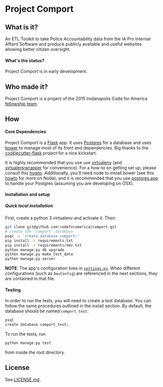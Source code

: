 # Project Comport

## What is it?

An ETL Toolkit to take Police Accountability data from the IA Pro Internal Affairs Software and produce publicly available and useful websites allowing better citizen oversight.

#### What's the status?
Project Comport is in early development.

## Who made it?
Project Comport is a project of the 2015 Inidanapolis Code for America [fellowship team](http://codeforamerica.org/governments/indianapolis).

## How

#### Core Dependencies
Project Comport is a [Flask](http://flask.pocoo.org/) app. It uses [Postgres](http://www.postgresql.org/) for a database and uses [bower](http://bower.io/) to manage most of its front end dependencies. Big thanks to the [cookiecutter-flask](https://github.com/sloria/cookiecutter-flask) project for a nice kickstart.

It is highly recommended that you use use [virtualenv](https://readthedocs.org/projects/virtualenv/) (and [virtualenvwrapper](https://virtualenvwrapper.readthedocs.org/en/latest/) for convenience). For a how-to on getting set up, please consult this [howto](https://github.com/codeforamerica/howto/blob/master/Python-Virtualenv.md). Additionally, you'll need node to install bower (see this [howto](https://github.com/codeforamerica/howto/blob/master/Node.js.md) for more on Node), and it is recommended that you use [postgres.app](http://postgresapp.com/) to handle your Postgres (assuming you are developing on OSX).

#### Installation and setup

##### Quick local installation

First, create a python 3 virtualenv and activate it. Then:

```bash
git clone git@github.com:codeforamerica/comport.git
# create the 'comport' database
psql -c 'create database comport;'
pip install -r requirements.txt
pip install -r requirements/dev.txt
python manage.py db upgrade
python manage.py make_test_data
python manage.py server
```


**NOTE**: The app's configuration lives in [`settings.py`](https://github.com/codeforamerica/comport/blob/master/comport/settings.py). When different configurations (such as `DevConfig`) are referenced in the next sections, they are contained in that file.

#### Testing

In order to run the tests, you will need to create a test database. You can follow the same procedures outlined in the install section. By default, the database should be named `comport_test`:

```bash
psql
create database comport_test;
```

To run the tests, run

```bash
python manage.py test
```

from inside the root directory.

## License
See [LICENSE.md](https://github.com/codeforamerica/comport/blob/master/LICENSE.md).
